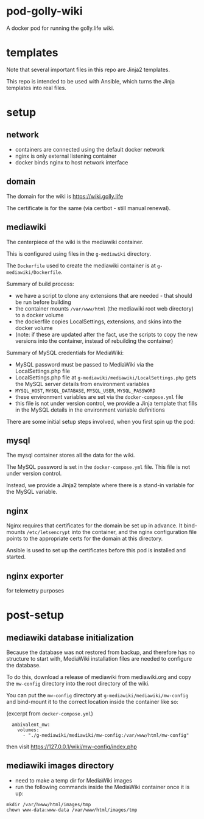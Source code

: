 # pod-golly-wiki

A docker pod for running the golly.life wiki.

# templates

Note that several important files in this repo are Jinja2 templates.

This repo is intended to be used with Ansible, which turns the Jinja templates into real files.

# setup

## network

- containers are connected using the default docker network
- nginx is only external listening container
- docker binds nginx to host network interface

## domain

The domain for the wiki is <https://wiki.golly.life>

The certificate is for the same (via certbot - still manual renewal).

## mediawiki

The centerpiece of the wiki is the mediawiki container.

This is configured using files in the `g-mediawiki` directory.

The `Dockerfile` used to create the mediawiki container is at `g-mediawiki/Dockerfile`.

Summary of build process:
* we have a script to clone any extensions that are needed - that should be run before building
* the container mounts `/var/www/html` (the mediawiki root web directory) to a docker volume
* the dockerfile copies LocalSettings, extensions, and skins into the docker volume
* (note: if these are updated after the fact, use the scripts to copy the new versions into the container, instead of rebuilding the container)

Summary of MySQL credentials for MediaWiki:
* MySQL password must be passed to MediaWiki via the LocalSettings.php file
* LocalSettings.php file at `g-mediawiki/mediawiki/LocalSettings.php` gets the MySQL server details from
  environment variables
* `MYSQL_HOST`, `MYSQL_DATABASE`, `MYSQL_USER`, `MYSQL_PASSWORD`
* these environment variables are set via the `docker-compose.yml` file
* this file is not under version control, we provide a Jinja template that fills in the MySQL details in the
  environment variable definitions

There are some initial setup steps involved, when you first spin up the pod:

## mysql

The mysql container stores all the data for the wiki.

The MySQL password is set in the `docker-compose.yml` file. This file is not under version control.

Instead, we provide a Jinja2 template where there is a stand-in variable for the MySQL variable.

## nginx

Nginx requires that certificates for the domain be set up in advance. It bind-mounts `/etc/letsencrypt` into
the container, and the nginx configuration file points to the appropriate certs for the domain at this directory.

Ansible is used to set up the certificates before this pod is installed and started.

## nginx exporter

for telemetry purposes

# post-setup

## mediawiki database initialization

Because the database was not restored from backup, and therefore has no structure to start with,
MediaWiki installation files are needed to configure the database.

To do this, download a release of mediawiki from mediawiki.org and copy the `mw-config` directory
into the root directory of the wiki.

You can put the `mw-config` directory at `g-mediawiki/mediawiki/mw-config` and bind-mount it to the
correct location inside the container like so:

(excerpt from `docker-compose.yml`)

```
  ambivalent_mw:
    volumes:
      - "./g-mediawiki/mediawiki/mw-config:/var/www/html/mw-config"
```

then visit <https://127.0.0.1/wiki/mw-config/index.php>

## mediawiki images directory

- need to make a temp dir for MediaWiki images
- run the following commands inside the MediaWiki container once it is up:

```
mkdir /var/hwww/html/images/tmp
chown www-data:www-data /var/www/html/images/tmp
```

